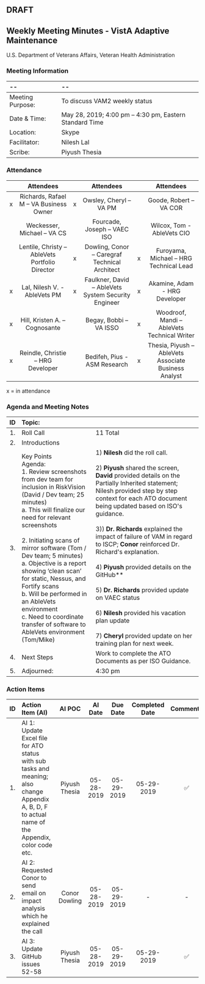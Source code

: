 ## DRAFT

## Weekly Meeting Minutes  - VistA Adaptive Maintenance
U.S. Department of Veterans Affairs, Veteran Health Administration


### Meeting Information
| -- | -- |
|:---|:---|
| Meeting Purpose: | To discuss VAM2 weekly status  |
| Date & Time: | May 28, 2019; 4:00 pm – 4:30 pm, Eastern Standard Time |
| Location:	| Skype | 
| Facilitator:	| Nilesh Lal |
| Scribe: | Piyush Thesia |


### Attendance

|  | Attendees |  | Attendees	|  | Attendees |
|:---:|:---:|:---:|:---:|:---:|:---:|
| x | Richards, Rafael M – VA Business Owner | x | Owsley, Cheryl – VA PM |  | Goode, Robert – VA COR |
|   | Weckesser, Michael – VA CS |  | Fourcade, Joseph – VAEC ISO |  | Wilcox, Tom - AbleVets CIO | 
|  | Lentile, Christy – AbleVets Portfolio Director | x | Dowling, Conor – Caregraf Technical Architect | x | Furoyama, Michael – HRG Technical Lead | 
| x | Lal, Nilesh V. - AbleVets PM | x | Faulkner, David – AbleVets System Security Engineer | x | Akamine, Adam - HRG Developer |
| x | Hill, Kristen A. – Cognosante |  | Begay, Bobbi – VA ISSO  | x | Woodroof, Mandi – AbleVets Technical Writer |
| x | Reindle, Christie – HRG Developer |  | Bedifeh, Pius - ASM Research  | x | Thesia, Piyush – AbleVets Associate Business Analyst |

x = in attendance




### Agenda and Meeting Notes

| ID | Topic: |  |
|:---:|:---|:---|
| 1. | Roll Call | 11 Total |
| 2. | Introductions |  | 
| 3. | Key Points </br> Agenda: </br> 1.	Review screenshots from dev team for inclusion in RiskVision (David / Dev team; 25 minutes) </br> a.	This will finalize our need for relevant screenshots </br> </br> 2.	Initiating scans of mirror software  (Tom / Dev team;  5 minutes) </br> a.	Objective is a report showing ‘clean scan’ for static, Nessus, and Fortify scans </br> b.	Will be performed in an  AbleVets environment </br> c.	Need to coordinate transfer of software to AbleVets environment  (Tom/Mike) </br> | 1)	**Nilesh** did the roll call. </br> </br> 2)	**Piyush** shared the screen, **David** provided details on the Partially Inherited statement; Nilesh provided step by step context for each ATO document being updated based on ISO's guidance. </br> </br> 3)) **Dr. Richards** explained the impact of failure of VAM in regard to ISCP; **Conor** reinforced Dr. Richard's explanation. </br> </br> 4) **Piyush** provided details on the GitHub** </br> </br> 5) **Dr. Richards** provided update on VAEC status </br> </br> 6) **Nilesh** provided his vacation plan update </br> </br> 7) **Cheryl** provided update on her training plan for next week. | 
| 4. |	Next Steps | Work to complete the ATO Documents as per ISO Guidance. |
| 5. | Adjourned: | 4:30 pm |



### Action Items

| ID | Action Item (AI) | AI POC | AI Date | Due Date | Completed Date | Comments |
|:---:|:---|:---:|:---:|:---:|:---:|:---:|
| 1. | AI 1: Update Excel file for ATO status with sub tasks and meaning; also change Appendix A, B, D, F to actual name of the Appendix, color code etc. | Piyush Thesia | 05-28-2019 | 05-29-2019 | 05-29-2019 | :white_check_mark: | 
| 2. | AI 2: Requested Conor to send email on impact analysis which he explained the call | Conor Dowling | 05-28-2019 | 05-29-2019 | - | - | 
| 3. | AI 3: Update GitHub issues 52-58 | Piyush Thesia | 05-28-2019 | 05-29-2019 | 05-29-2019 | :white_check_mark: | 





